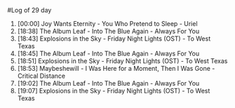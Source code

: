 #Log of 29 day

1. [00:00] Joy Wants Eternity - You Who Pretend to Sleep - Uriel
1. [18:38] The Album Leaf - Into The Blue Again - Always For You
1. [18:43] Explosions in the Sky - Friday Night Lights (OST) - To West Texas
1. [18:45] The Album Leaf - Into The Blue Again - Always For You
1. [18:51] Explosions in the Sky - Friday Night Lights (OST) - To West Texas
1. [18:53] Maybeshewill - I Was Here for a Moment, Then I Was Gone - Critical Distance
1. [19:02] The Album Leaf - Into The Blue Again - Always For You
1. [19:07] Explosions in the Sky - Friday Night Lights (OST) - To West Texas
